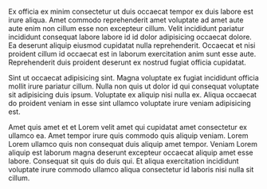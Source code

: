 Ex officia ex minim consectetur ut duis occaecat tempor ex duis labore est irure aliqua. Amet commodo reprehenderit amet voluptate ad amet aute aute enim non cillum esse non excepteur cillum. Velit incididunt pariatur incididunt consequat labore labore id id dolor adipisicing occaecat dolore. Ea deserunt aliquip eiusmod cupidatat nulla reprehenderit. Occaecat et nisi proident cillum id occaecat est in laborum exercitation anim sunt esse aute. Reprehenderit duis proident deserunt ex nostrud fugiat officia cupidatat.

Sint ut occaecat adipisicing sint. Magna voluptate ex fugiat incididunt officia mollit irure pariatur cillum. Nulla non quis ut dolor id qui consequat voluptate sit adipisicing duis ipsum. Voluptate ex aliquip nisi nulla ex. Aliqua occaecat do proident veniam in esse sint ullamco voluptate irure veniam adipisicing est.

Amet quis amet et et Lorem velit amet qui cupidatat amet consectetur ex ullamco ea. Amet tempor irure quis commodo quis aliquip veniam. Lorem Lorem ullamco quis non consequat duis aliquip amet tempor. Veniam Lorem aliquip est laborum magna deserunt excepteur occaecat aliquip amet esse labore. Consequat sit quis do duis qui. Et aliqua exercitation incididunt voluptate irure commodo ullamco aliqua consectetur id laboris nisi nulla sit cillum.
